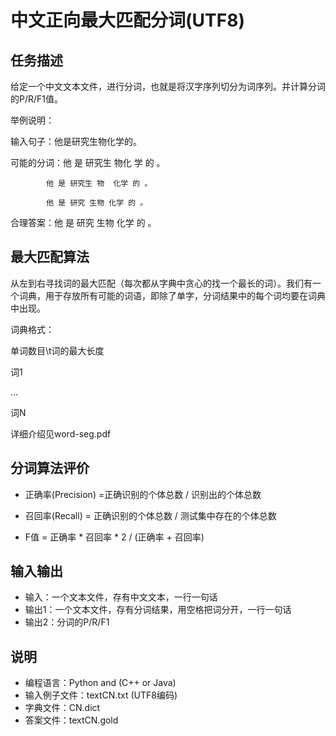 # 中文正向最大匹配分词(UTF8)
## 任务描述
给定一个中文文本文件，进行分词，也就是将汉字序列切分为词序列。并计算分词的P/R/F1值。

举例说明：

输入句子：他是研究生物化学的。

可能的分词：他 是 研究生 物化 学 的 。

            他 是 研究生 物  化学 的 。

            他 是 研究 生物 化学 的 。

合理答案：他 是 研究 生物 化学 的 。

## 最大匹配算法
从左到右寻找词的最大匹配（每次都从字典中贪心的找一个最长的词）。我们有一个词典，用于存放所有可能的词语，即除了单字，分词结果中的每个词均要在词典中出现。

词典格式：

单词数目\t词的最大长度

词1

...

词N

详细介绍见word-seg.pdf

## 分词算法评价
* 正确率(Precision) =正确识别的个体总数 / 识别出的个体总数

* 召回率(Recall) = 正确识别的个体总数 / 测试集中存在的个体总数

* F值 = 正确率 * 召回率 * 2 / (正确率 + 召回率)


## 输入输出
* 输入：一个文本文件，存有中文文本，一行一句话
* 输出1：一个文本文件，存有分词结果，用空格把词分开，一行一句话
* 输出2：分词的P/R/F1

## 说明
* 编程语言：Python and (C++ or Java)
* 输入例子文件：textCN.txt (UTF8编码)
* 字典文件：CN.dict
* 答案文件：textCN.gold
